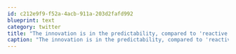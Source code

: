 ```yaml
---
id: c212e9f9-f52a-4acb-911a-203d2fafd992
blueprint: text
category: twitter
title: "The innovation is in the predictability, compared to 'reactive' tools Like Google Voice Commands or Siri. And it's damn smart. Scary smart"
caption: "The innovation is in the predictability, compared to 'reactive' tools Like Google Voice Commands or Siri. And it's damn smart. Scary smart"
---
```

